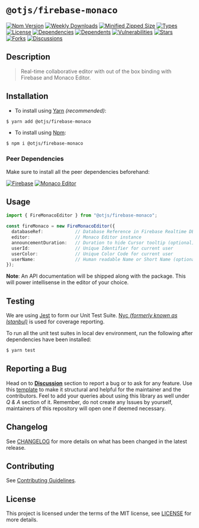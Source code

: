 # `@otjs/firebase-monaco`

[![Npm Version](https://img.shields.io/npm/v/@otjs/firebase-monaco)](https://www.npmjs.com/package/@otjs/firebase-monaco)
[![Weekly Downloads](https://img.shields.io/npm/dw/@otjs/firebase-monaco)](https://www.npmjs.com/package/@otjs/firebase-monaco)
[![Minified Zipped Size](https://img.shields.io/bundlephobia/minzip/@otjs/firebase-monaco)](https://www.npmjs.com/package/@otjs/firebase-monaco)
[![Types](https://img.shields.io/npm/types/@otjs/firebase-monaco)](https://www.npmjs.com/package/@otjs/firebase-monaco)
[![License](https://img.shields.io/npm/l/@otjs/firebase-monaco)](https://github.com/Progyan1997/Operational-Transformation/blob/main/packages/firebase-monaco/LICENSE)
[![Dependencies](https://img.shields.io/librariesio/release/npm/@otjs/firebase-monaco)](https://www.npmjs.com/package/@otjs/firebase-monaco)
[![Dependents](https://img.shields.io/librariesio/dependents/npm/@otjs/firebase-monaco)](https://www.npmjs.com/package/@otjs/firebase-monaco)
[![Vulnerabilities](https://img.shields.io/snyk/vulnerabilities/npm/@otjs/firebase-monaco)](https://github.com/Progyan1997/Operational-Transformation/blob/main/.github/SECURITY.md)
[![Stars](https://img.shields.io/github/stars/Progyan1997/Operational-Transformation)](https://github.com/Progyan1997/Operational-Transformation)
[![Forks](https://img.shields.io/github/forks/Progyan1997/Operational-Transformation)](https://github.com/Progyan1997/Operational-Transformation)
[![Discussions](https://img.shields.io/github/discussions/Progyan1997/Operational-Transformation)](https://github.com/Progyan1997/Operational-Transformation/discussions)

## Description

> Real-time collaborative editor with out of the box binding with Firebase and Monaco Editor.

## Installation

- To install using [Yarn](https://yarnpkg.com) _(recommended)_:

```sh
$ yarn add @otjs/firebase-monaco
```

- To install using [Npm](https://www.npmjs.com):

```sh
$ npm i @otjs/firebase-monaco
```

### Peer Dependencies

Make sure to install all the peer dependencies beforehand:

[![Firebase](https://img.shields.io/npm/dependency-version/@otjs/firebase-monaco/peer/firebase)](https://www.npmjs.com/package/firebase)
[![Monaco Editor](https://img.shields.io/npm/dependency-version/@otjs/firebase-monaco/peer/monaco-editor)](https://www.npmjs.com/package/monaco-editor)

## Usage

```ts
import { FireMonacoEditor } from "@otjs/firebase-monaco";

const fireMonaco = new FireMonacoEditor({
  databaseRef:            // Database Reference in Firebase Realtime DB
  editor:                 // Monaco Editor instance
  announcementDuration:   // Duration to hide Cursor tooltip (optional)
  userId:                 // Unique Identifier for current user
  userColor:              // Unique Color Code for current user
  userName:               // Human readable Name or Short Name (optional)
});
```

**Note**: An API documentation will be shipped along with the package. This will power intellisense in the editor of your choice.

## Testing

We are using [Jest](https://jestjs.io) to form our Unit Test Suite. [Nyc _(formerly known as Istanbul)_](https://istanbul.js.org/) is used for coverage reporting.

To run all the unit test suites in local dev environment, run the following after dependencies have been installed:

```sh
$ yarn test
```

## Reporting a Bug

Head on to [**Discussion**](https://github.com/Progyan1997/Operational-Transformation/discussions) section to report a bug or to ask for any feature. Use this [template](https://github.com/Progyan1997/Operational-Transformation/discussions/30) to make it structural and helpful for the maintainer and the contributors. Feel to add your queries about using this library as well under _Q & A_ section of it. Remember, do not create any Issues by yourself, maintainers of this repository will open one if deemed necessary.

## Changelog

See [CHANGELOG](https://github.com/Progyan1997/Operational-Transformation/blob/main/CHANGELOG.md) for more details on what has been changed in the latest release.

## Contributing

See [Contributing Guidelines](https://github.com/Progyan1997/Operational-Transformation/blob/main/.github/CONTRIBUTING.md).

## License

This project is licensed under the terms of the MIT license, see [LICENSE](https://github.com/Progyan1997/Operational-Transformation/blob/main/packages/firebase-monaco/LICENSE) for more details.
